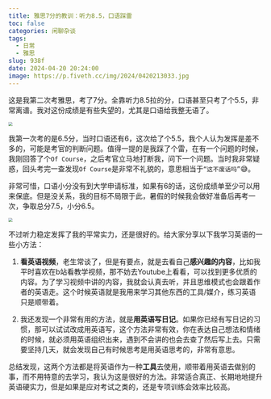 ```yaml
---
title: 雅思7分的教训：听力8.5，口语踩雷
toc: false
categories: 闲聊杂谈
tags:
  - 日常
  - 雅思
slug: 938f
date: 2024-04-20 20:24:00
image: https://p.fiveth.cc/img/2024/0420213033.jpg
---
```


这是我第二次考雅思，考了7分。全靠听力8.5拉的分，口语甚至只考了个5.5，非常离谱。我对这份成绩是有些失望的，尤其是口语给我整无语了。

<img src="https://p.fiveth.cc/img/2024/0420203736.jpg" style="zoom:50%;" />

我第一次考的是6.5分，当时口语还有6，这次给了个5.5，我个人认为发挥是差不多的，可能是考官的判断问题。值得一提的是我踩了个雷，在有一个问题的时候，我刚回答了个`Of Course`，之后考官立马地打断我，问下一个问题。当时我非常疑惑，回头考完一查发现`Of Course`是非常不礼貌的，意思相当于`“这不废话吗”`😅。

非常可惜，口语小分没有到大学申请标准，如果有6的话，这份成绩单至少可以用来保底。但是没关系，我的目标不局限于此，暑假的时候我会做好准备后再考一次，争取总分7.5，小分6.5。

<img src="https://p.fiveth.cc/img/2024/0420212221.jpg" style="zoom:50%;" />

不过听力稳定发挥了我的平常实力，还是很好的。给大家分享以下我学习英语的一些小方法：

1. **看英语视频**，老生常谈了，但是有要点，就是去看自己**感兴趣的内容**，比如我平时喜欢在b站看教学视频，那不妨去Youtube上看看，可以找到更多优质的内容。为了学习视频中讲的内容，我就会认真去听，并且思维模式也会跟着作者的英语走。这个时候英语就是我用来学习其他东西的工具/媒介，练习英语只是顺带着。

2. 我还发现一个非常有用的方法，就是**用英语写日记**。如果你已经有写日记的习惯，那可以试试改成用英语写，这个方法非常有效，你在表达自己想法和情绪的时候，就必须用英语组织出来，遇到不会讲的也会去查了然后写上去。只需要坚持几天，就会发现自己有时候思考是用英语思考的，非常有意思。

总结发现，这两个方法都是将英语作为一种**工具**去使用，顺带着用英语去做别的事，而不用特意的去学习，我认为这是很好的方法。非常适合真正、长期地地提升英语硬实力，但是如果是应对考试之类的，还是专项训练会效率比较高。
